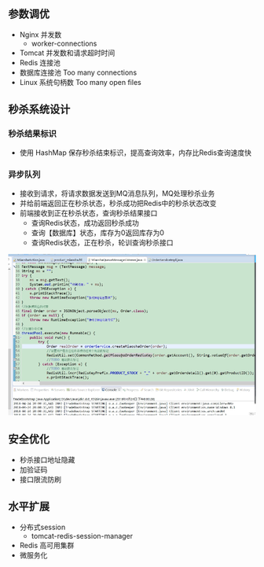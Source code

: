 ## 参数调优
+ Nginx 并发数
    - worker-connections
+ Tomcat 并发数和请求超时时间
+ Redis 连接池
+ 数据库连接池  Too many connections
+ Linux 系统句柄数 Too many open files

## 秒杀系统设计
### 秒杀结果标识
- 使用 HashMap 保存秒杀结束标识，提高查询效率，内存比Redis查询速度快
### 异步队列
- 接收到请求，将请求数据发送到MQ消息队列，MQ处理秒杀业务
- 并给前端返回正在秒杀状态，秒杀成功把Redis中的秒杀状态改变
- 前端接收到正在秒杀状态，查询秒杀结果接口
   - 查询Redis状态，成功返回秒杀成功
   - 查询【数据库】状态，库存为0返回库存为0
   - 查询Redis状态，正在秒杀，轮训查询秒杀接口

![mq异步队列处理](Snipaste_2018-12-31_00-26-33.png)

 ## 安全优化
 + 秒杀接口地址隐藏
 + 加验证码
 + 接口限流防刷
 
 ## 水平扩展
 - 分布式session  
      - tomcat-redis-session-manager
- Redis 高可用集群
- 微服务化
 

